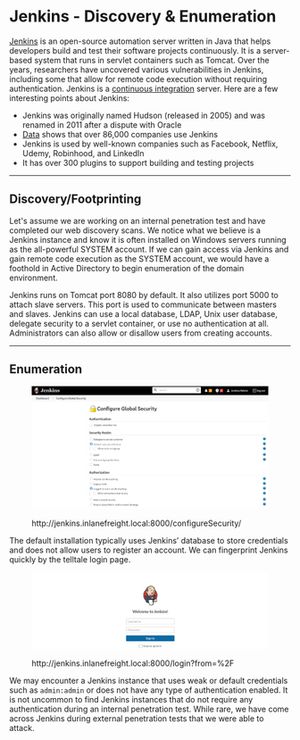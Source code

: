 # Jenkins - Discovery & Enumeration

[Jenkins](https://www.jenkins.io/) is an open-source automation server written in Java that helps developers build and test their software projects continuously. It is a server-based system that runs in servlet containers such as Tomcat. Over the years, researchers have uncovered various vulnerabilities in Jenkins, including some that allow for remote code execution without requiring authentication. Jenkins is a [continuous integration](https://en.wikipedia.org/wiki/Continuous_integration) server. Here are a few interesting points about Jenkins:

* Jenkins was originally named Hudson (released in 2005) and was renamed in 2011 after a dispute with Oracle
* [Data](https://discovery.hgdata.com/product/jenkins) shows that over 86,000 companies use Jenkins
* Jenkins is used by well-known companies such as Facebook, Netflix, Udemy, Robinhood, and LinkedIn
* It has over 300 plugins to support building and testing projects

***

## Discovery/Footprinting

Let's assume we are working on an internal penetration test and have completed our web discovery scans. We notice what we believe is a Jenkins instance and know it is often installed on Windows servers running as the all-powerful SYSTEM account. If we can gain access via Jenkins and gain remote code execution as the SYSTEM account, we would have a foothold in Active Directory to begin enumeration of the domain environment.

Jenkins runs on Tomcat port 8080 by default. It also utilizes port 5000 to attach slave servers. This port is used to communicate between masters and slaves. Jenkins can use a local database, LDAP, Unix user database, delegate security to a servlet container, or use no authentication at all. Administrators can also allow or disallow users from creating accounts.

***

## Enumeration

<figure><img src="../../../../.gitbook/assets/image.png" alt=""><figcaption><p>http://jenkins.inlanefreight.local:8000/configureSecurity/</p></figcaption></figure>

The default installation typically uses Jenkins’ database to store credentials and does not allow users to register an account. We can fingerprint Jenkins quickly by the telltale login page.

<figure><img src="../../../../.gitbook/assets/image (1).png" alt=""><figcaption><p>http://jenkins.inlanefreight.local:8000/login?from=%2F</p></figcaption></figure>

We may encounter a Jenkins instance that uses weak or default credentials such as `admin:admin` or does not have any type of authentication enabled. It is not uncommon to find Jenkins instances that do not require any authentication during an internal penetration test. While rare, we have come across Jenkins during external penetration tests that we were able to attack.

